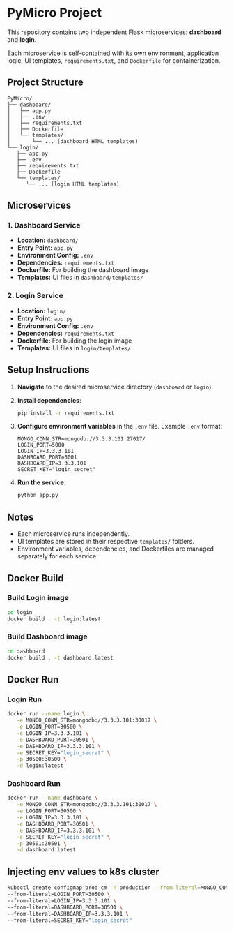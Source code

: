 # PyMicro Project

This repository contains two independent Flask microservices: **dashboard** and **login**.

Each microservice is self-contained with its own environment, application logic, UI templates, `requirements.txt`, and `Dockerfile` for containerization.

## Project Structure

```text
PyMicro/
├── dashboard/
│   ├── app.py
│   ├── .env
│   ├── requirements.txt
│   ├── Dockerfile
│   └── templates/
│       └── ... (dashboard HTML templates)
└── login/
   ├── app.py
   ├── .env
   ├── requirements.txt
   ├── Dockerfile
   └── templates/
      └── ... (login HTML templates)
```

## Microservices

### 1. Dashboard Service

- **Location:** `dashboard/`
- **Entry Point:** `app.py`
- **Environment Config:** `.env`
- **Dependencies:** `requirements.txt`
- **Dockerfile:** For building the dashboard image
- **Templates:** UI files in `dashboard/templates/`

### 2. Login Service

- **Location:** `login/`
- **Entry Point:** `app.py`
- **Environment Config:** `.env`
- **Dependencies:** `requirements.txt`
- **Dockerfile:** For building the login image
- **Templates:** UI files in `login/templates/`

## Setup Instructions

1. **Navigate** to the desired microservice directory (`dashboard` or `login`).

2. **Install dependencies**:

   ```bash
   pip install -r requirements.txt
   ```

3. **Configure environment variables** in the `.env` file.
   Example `.env` format:

   ```env
   MONGO_CONN_STR=mongodb://3.3.3.101:27017/
   LOGIN_PORT=5000
   LOGIN_IP=3.3.3.101
   DASHBOARD_PORT=5001
   DASHBOARD_IP=3.3.3.101
   SECRET_KEY="login_secret"
   ```

4. **Run the service**:

   ```bash
   python app.py
   ```

## Notes

- Each microservice runs independently.
- UI templates are stored in their respective `templates/` folders.
- Environment variables, dependencies, and Dockerfiles are managed separately for each service.

## Docker Build

### Build Login image

```bash
cd login
docker build . -t login:latest
```

### Build Dashboard image

```bash
cd dashboard
docker build . -t dashboard:latest
```

## Docker Run

### Login Run

```bash
docker run --name login \
   -e MONGO_CONN_STR=mongodb://3.3.3.101:30017 \
   -e LOGIN_PORT=30500 \
   -e LOGIN_IP=3.3.3.101 \
   -e DASHBOARD_PORT=30501 \
   -e DASHBOARD_IP=3.3.3.101 \
   -e SECRET_KEY="login_secret" \
   -p 30500:30500 \
   -d login:latest
```

### Dashboard Run

```bash
docker run --name dashboard \
   -e MONGO_CONN_STR=mongodb://3.3.3.101:30017 \
   -e LOGIN_PORT=30500 \
   -e LOGIN_IP=3.3.3.101 \
   -e DASHBOARD_PORT=30501 \
   -e DASHBOARD_IP=3.3.3.101 \
   -e SECRET_KEY="login_secret" \
   -p 30501:30501 \
   -d dashboard:latest
```

## Injecting env values to k8s cluster

```bash
kubectl create configmap prod-cm -n production --from-literal=MONGO_CONN_STR=mongodb://3.3.3.101:30017 \
--from-literal=LOGIN_PORT=30500 \
--from-literal=LOGIN_IP=3.3.3.101 \
--from-literal=DASHBOARD_PORT=30501 \
--from-literal=DASHBOARD_IP=3.3.3.101 \
--from-literal=SECRET_KEY="login_secret"
```
